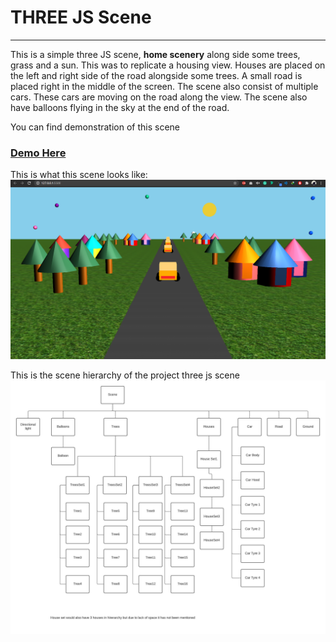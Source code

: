# THREE JS Scene
--------------

This is a simple three JS scene, **home scenery** along side some trees, grass and a sun. This was to replicate a housing view. Houses are placed on the left and right side of the road alongside some trees. A small road is placed right in the middle of the screen. The scene also consist of multiple cars. These cars are moving on the road along the view. The scene also have balloons flying in the sky at the end of the road. 

You can find demonstration of this scene 
### [Demo Here](https://cgproj.netlify.app)

This is what this scene looks like:
![alt text](https://github.com/sanaasaeed/Cg-Project/raw/main/res/output.png "Output")

This is the scene hierarchy of the project three js scene
![alt text](https://github.com/sanaasaeed/Cg-Project/raw/main/res/scene%20hierarchy.jpg "Scene")
